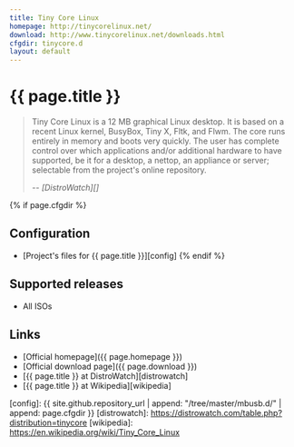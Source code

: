 ```yaml
---
title: Tiny Core Linux
homepage: http://tinycorelinux.net/
download: http://www.tinycorelinux.net/downloads.html
cfgdir: tinycore.d
layout: default
---
```


# {{ page.title }}

> Tiny Core Linux is a 12 MB graphical Linux desktop. It is based on a recent
> Linux kernel, BusyBox, Tiny X, Fltk, and Flwm. The core runs entirely in
> memory and boots very quickly. The user has complete control over which
> applications and/or additional hardware to have supported, be it for a
> desktop, a nettop, an appliance or server; selectable from the project's
> online repository.
>
> -- <cite markdown="1">[DistroWatch][]</cite>


{% if page.cfgdir %}
## Configuration

- [Project's files for {{ page.title }}][config]
{% endif %}


## Supported releases

- All ISOs


## Links

- [Official homepage]({{ page.homepage }})
- [Official download page]({{ page.download }})
- [{{ page.title }} at DistroWatch][distrowatch]
- [{{ page.title }} at Wikipedia][wikipedia]


[config]: {{ site.github.repository_url | append: "/tree/master/mbusb.d/" | append: page.cfgdir }}
[distrowatch]: https://distrowatch.com/table.php?distribution=tinycore
[wikipedia]: https://en.wikipedia.org/wiki/Tiny_Core_Linux
